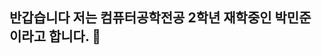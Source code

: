 ## 반갑습니다 저는 컴퓨터공학전공 2학년 재학중인 박민준 이라고 합니다. 👋
### 
<!--
**MiinJuun/MiinJuun** is a ✨ _special_ ✨ repository because its `README.md` (this file) appears on your GitHub profile.

Here are some ideas to get you started:

- 🔭 I’m currently working on ...
- 🌱 I’m currently learning ...
- 👯 I’m looking to collaborate on ...
- 🤔 I’m looking for help with ...
- 💬 Ask me about ...
- 📫 How to reach me: ...
- 😄 Pronouns: ...
- ⚡ Fun fact: ...
-->

